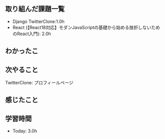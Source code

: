 ## 取り組んだ課題一覧
- Django TwitterClone:1.0h
- React (【React18対応】モダンJavaScriptの基礎から始める挫折しないためのReact入門): 2.0h


## わかったこ

## 次やること
TwitterClone: プロフィールページ

## 感じたこと

## 学習時間
- Today: 3.0h